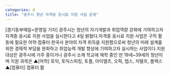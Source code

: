 ```yaml
---
categories: d
title: "광주시 청년 자격증 응시료 지원 사업 운영"
---
```

[경기동부매일=문영일 기자] 광주시는 청년의 자기개발과 취업역량 강화에 기여하고자 자격증 응시료 지원 사업을 실시한다고 4일 밝혔다.자격증 응시료 지원 사업은 구직 활동에 필요한 어학‧컴퓨터‧한국사 분야의 자격 취득을 지원함으로써 청년의 미래 설계를 위한 경제적 부담을 완화하고 취업능력 개발 향상에 기여하고자 실시하는 사업이다.지원 대상은 광주시에 거주 중이거나 광주시 소재 학교에 재학 중인 만 19세~39세의 청년이며 지원 과목은 ▲[어학] 토익, 토익스피킹, 토플, 아이엘츠, 오픽, 텝스, 지텔프, 플렉스 ▲[컴퓨터] 컴퓨터 활
